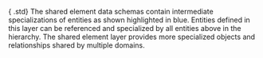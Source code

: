 { .std}
The shared element data schemas contain intermediate specializations of entities as shown highlighted in blue. Entities defined in this layer can be referenced and specialized by all entities above in the hierarchy. The shared element layer provides more specialized objects and relationships shared by multiple domains.